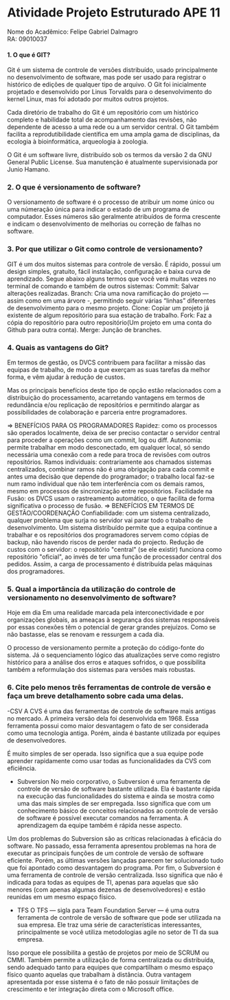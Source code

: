 # Atividade Projeto Estruturado APE 11

Nome do Acadêmico: Felipe Gabriel Dalmagro   
RA: 09010037


#### 1. O que é GIT?
Git é um sistema de controle de versões distribuído, usado principalmente no desenvolvimento de software, mas pode ser usado para registrar o histórico de edições de qualquer tipo de arquivo. O Git foi inicialmente projetado e desenvolvido por Linus Torvalds para o desenvolvimento do kernel Linux, mas foi adotado por muitos outros projetos.

Cada diretório de trabalho do Git é um repositório com um histórico completo e habilidade total de acompanhamento das revisões, não dependente de acesso a uma rede ou a um servidor central. O Git também facilita a reprodutibilidade científica em uma ampla gama de disciplinas, da ecologia à bioinformática, arqueologia à zoologia.

O Git é um software livre, distribuído sob os termos da versão 2 da GNU General Public License. Sua manutenção é atualmente supervisionada por Junio Hamano.

### 2.  O que é versionamento de software?

O versionamento de software é o processo de atribuir um nome único ou uma númeração única para indicar o estado de um programa de computador. Esses números são geralmente atribuídos de forma crescente e indicam o desenvolvimento de melhorias ou correção de falhas no software.

### 3. Por que utilizar o Git como controle de versionamento?

GIT é um dos muitos sistemas para controle de versão. É rápido, possui um design simples, gratuito, fácil instalação, configuração e baixa curva de aprendizado.
Segue abaixo alguns termos que você verá muitas vezes no terminal de comando e também de outros sistemas:
Commit: Salvar alterações realizadas.
Branch: Cria uma nova ramificação do projeto — assim como em uma árvore -, permitindo seguir várias “linhas” diferentes de desenvolvimento para o mesmo projeto.
Clone: Copiar um projeto já existente de algum repositório para sua estação de trabalho.
Fork: Faz a cópia do repositório para outro repositório(Um projeto em uma conta do Github para outra conta).
Merge: Junção de branches.

### 4. Quais as vantagens do Git?

Em termos de gestão, os DVCS contribuem para facilitar a missão das equipas de trabalho, de modo a que exerçam as suas tarefas da melhor forma, e vêm ajudar à redução de custos.

Mas os principais benefícios deste tipo de opção estão relacionados com a distribuição do processamento, acarretando vantagens em termos de redundância e/ou replicação de repositórios e permitindo alargar as possibilidades de colaboração e parceria entre programadores.

⇒ BENEFÍCIOS PARA OS PROGRAMADORES
Rapidez: como os processos são operados localmente, deixa de ser preciso contactar o servidor central para proceder a operações como um commit, log ou diff.
Autonomia: permite trabalhar em modo desconectado, em qualquer local, só sendo necessária uma conexão com a rede para troca de revisões com outros repositórios.
Ramos individuais: contrariamente aos chamados sistemas centralizados, combinar ramos não é uma obrigação para cada commit e antes uma decisão que depende do programador; o trabalho local faz-se num ramo individual que não tem interferência com os demais ramos, mesmo em processos de sincronização entre repositórios.
Facilidade na Fusão: os DVCS usam o rastreamento automático, o que facilita de forma significativa o processo de fusão.
⇒ BENEFÍCIOS EM TERMOS DE GESTÃO/COORDENAÇÃO
Confiabilidade: com um sistema centralizado, qualquer problema que surja no servidor vai parar todo o trabalho de desenvolvimento. Um sistema distribuído permite que a equipa continue a trabalhar e os repositórios dos programadores servem como cópias de backup, não havendo riscos de perder nada do projecto.
Redução de custos com o servidor: o repositório "central" (se ele existir) funciona como repositório "oficial", ao invés de ter uma função de processador central dos pedidos. Assim, a carga de processamento é distribuída pelas máquinas dos programadores.

### 5. Qual a importância da utilização do controle de versionamento no desenvolvimento de software?

Hoje em dia Em uma realidade marcada pela interconectividade e por organizações globais, as ameaças à segurança dos sistemas responsáveis por essas conexões têm o potencial de gerar grandes prejuízos. Como se não bastasse, elas se renovam e ressurgem a cada dia.

O processo de versionamento permite a proteção do código-fonte do sistema. Já o sequenciamento lógico das atualizações serve como registro histórico para a análise dos erros e ataques sofridos, o que possibilita também a reformulação dos sistemas para versões mais robustas.

###  6. Cite pelo menos três ferramentas de controle de versão e faça um breve detalhamento  sobre cada  uma delas.

-CSV 
A CVS é uma das ferramentas de controle de software mais antigas no mercado. A primeira versão dela foi desenvolvida em 1968. Essa ferramenta possui como maior desvantagem o fato de ser considerada como uma tecnologia antiga. Porém, ainda é bastante utilizada por equipes de desenvolvedores.

É muito simples de ser operada. Isso significa que a sua equipe pode aprender rapidamente como usar todas as funcionalidades da CVS com eficiência.

- Subversion
No meio corporativo, o Subversion é uma ferramenta de controle de versão de software bastante utilizada. Ela é bastante rápida na execução das funcionalidades do sistema e ainda se mostra como uma das mais simples de ser empregada. Isso significa que com um conhecimento básico de conceitos relacionados ao controle de versão de software é possível executar comandos na ferramenta. A aprendizagem da equipe também é rápida nesse aspecto.

Um dos problemas do Subversion são as críticas relacionadas à eficácia do software. No passado, essa ferramenta apresentou problemas na hora de executar as principais funções de um controle de versão de software eficiente. Porém, as últimas versões lançadas parecem ter solucionado tudo que foi apontado como desvantagem do programa.  Por fim, o Subversion é uma ferramenta de controle de versão centralizada. Isso significa que não é indicada para todas as equipes de TI, apenas para aquelas que são menores (com apenas algumas dezenas de desenvolvedores) e estão reunidas em um mesmo espaço físico.

- TFS
O TFS — sigla para Team Foundation Server — é uma outra ferramenta de controle de versão de software que pode ser utilizada na sua empresa. Ele traz uma série de características interessantes, principalmente se você utiliza metodologias agile no setor de TI da sua empresa.

Isso porque ele possibilita a gestão de projetos por meio de SCRUM ou CMMI. Também permite a utilização de forma centralizada ou distribuída, sendo adequado tanto para equipes que compartilham o mesmo espaço físico quanto aquelas que trabalham à distância. Outra vantagem apresentada por esse sistema é o fato de não possuir limitações de crescimento e ter integração direta com o Microsoft office.










